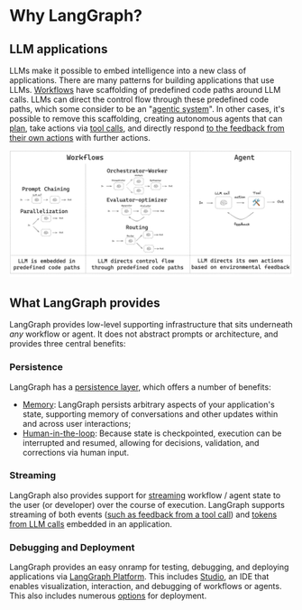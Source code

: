 # Why LangGraph?

## LLM applications

LLMs make it possible to embed intelligence into a new class of applications. There are many patterns for building applications that use LLMs. [Workflows](https://www.anthropic.com/research/building-effective-agents) have scaffolding of predefined code paths around LLM calls. LLMs can direct the control flow through these predefined code paths, which some consider to be an "[agentic system](https://www.anthropic.com/research/building-effective-agents)". In other cases, it's possible to remove this scaffolding, creating autonomous agents that can [plan](https://huyenchip.com/2025/01/07/agents.html), take actions via [tool calls](https://python.langchain.com/docs/concepts/tool_calling/), and directly respond [to the feedback from their own actions](https://research.google/blog/react-synergizing-reasoning-and-acting-in-language-models/) with further actions.

![Agent Workflow](img/agent_workflow.png)

## What LangGraph provides

LangGraph provides low-level supporting infrastructure that sits underneath *any* workflow or agent. It does not abstract prompts or architecture, and provides three central benefits:

### Persistence

LangGraph has a [persistence layer](https://langchain-ai.github.io/langgraph/concepts/persistence/), which offers a number of benefits:

- [Memory](https://langchain-ai.github.io/langgraph/concepts/memory/): LangGraph persists arbitrary aspects of your application's state, supporting memory of conversations and other updates within and across user interactions;
- [Human-in-the-loop](https://langchain-ai.github.io/langgraph/concepts/human_in_the_loop/): Because state is checkpointed, execution can be interrupted and resumed, allowing for decisions, validation, and corrections via human input.

### Streaming

LangGraph also provides support for [streaming](../how-tos/index.md#streaming) workflow / agent state to the user (or developer) over the course of execution. LangGraph supports streaming of both events ([such as feedback from a tool call](../../how-tos/streaming#updates)) and [tokens from LLM calls](../../how-tos/streaming-tokens) embedded in an application.

### Debugging and Deployment

LangGraph provides an easy onramp for testing, debugging, and deploying applications via [LangGraph Platform](https://langchain-ai.github.io/langgraph/concepts/langgraph_platform/). This includes [Studio](https://langchain-ai.github.io/langgraph/concepts/langgraph_studio/), an IDE that enables visualization, interaction, and debugging of workflows or agents. This also includes numerous [options](https://langchain-ai.github.io/langgraph/tutorials/deployment/) for deployment. 